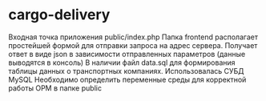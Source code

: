 # cargo-delivery
Входная точка приложения public/index.php
Папка frontend располагает простейшей формой для отправки запроса на адрес сервера.
Получает ответ в виде json в зависимости отправленных параметров (данные выводятся в консоль)
В наличии файл data.sql для формирования таблицы данных о транспортных компаниях. Использовалась СУБД MySQL
Необходимо определить переменные среды для корректной работы ОРМ в папке public
